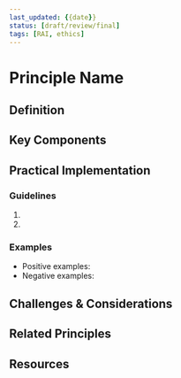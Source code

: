 ```yaml
---
last_updated: {{date}}
status: [draft/review/final]
tags: [RAI, ethics]
---
```


# Principle Name

## Definition

## Key Components

## Practical Implementation
### Guidelines
1. 
2. 

### Examples
- Positive examples:
- Negative examples:

## Challenges & Considerations

## Related Principles

## Resources